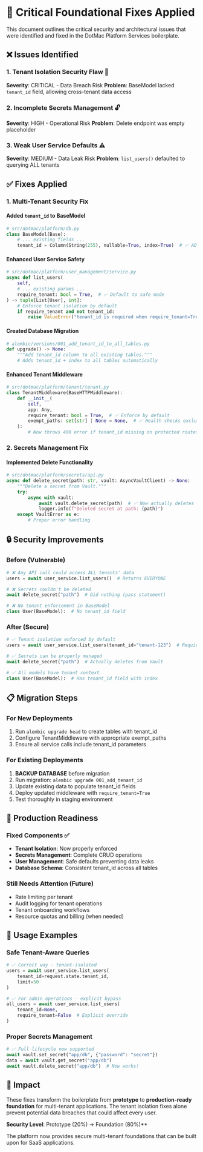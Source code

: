 # 🔧 Critical Foundational Fixes Applied

This document outlines the critical security and architectural issues that were identified and fixed in the DotMac Platform Services boilerplate.

## ❌ Issues Identified

### 1. **Tenant Isolation Security Flaw** 🚨
**Severity**: CRITICAL - Data Breach Risk
**Problem**: BaseModel lacked `tenant_id` field, allowing cross-tenant data access

### 2. **Incomplete Secrets Management** 🔓
**Severity**: HIGH - Operational Risk
**Problem**: Delete endpoint was empty placeholder

### 3. **Weak User Service Defaults** ⚠️
**Severity**: MEDIUM - Data Leak Risk
**Problem**: `list_users()` defaulted to querying ALL tenants

## ✅ Fixes Applied

### 1. **Multi-Tenant Security Fix**

#### Added `tenant_id` to BaseModel
```python
# src/dotmac/platform/db.py
class BaseModel(Base):
    # ... existing fields ...
    tenant_id = Column(String(255), nullable=True, index=True)  # ✅ ADDED
```

#### Enhanced User Service Safety
```python
# src/dotmac/platform/user_management/service.py
async def list_users(
    self,
    # ... existing params ...
    require_tenant: bool = True,  # ✅ Default to safe mode
) -> tuple[List[User], int]:
    # Enforce tenant isolation by default
    if require_tenant and not tenant_id:
        raise ValueError("tenant_id is required when require_tenant=True")  # ✅ ADDED
```

#### Created Database Migration
```python
# alembic/versions/001_add_tenant_id_to_all_tables.py
def upgrade() -> None:
    """Add tenant_id column to all existing tables."""
    # Adds tenant_id + index to all tables automatically
```

#### Enhanced Tenant Middleware
```python
# src/dotmac/platform/tenant/tenant.py
class TenantMiddleware(BaseHTTPMiddleware):
    def __init__(
        self,
        app: Any,
        require_tenant: bool = True,  # ✅ Enforce by default
        exempt_paths: set[str] | None = None,  # ✅ Health checks excluded
    ):
        # Now throws 400 error if tenant_id missing on protected routes
```

### 2. **Secrets Management Fix**

#### Implemented Delete Functionality
```python
# src/dotmac/platform/secrets/api.py
async def delete_secret(path: str, vault: AsyncVaultClient) -> None:
    """Delete a secret from Vault."""
    try:
        async with vault:
            await vault.delete_secret(path)  # ✅ Now actually deletes
            logger.info(f"Deleted secret at path: {path}")
    except VaultError as e:
        # Proper error handling
```

## 🔒 Security Improvements

### Before (Vulnerable)
```python
# ❌ Any API call could access ALL tenants' data
users = await user_service.list_users()  # Returns EVERYONE

# ❌ Secrets couldn't be deleted
await delete_secret("path")  # Did nothing (pass statement)

# ❌ No tenant enforcement in BaseModel
class User(BaseModel):  # No tenant_id field
```

### After (Secure)
```python
# ✅ Tenant isolation enforced by default
users = await user_service.list_users(tenant_id="tenant-123")  # Required

# ✅ Secrets can be properly managed
await delete_secret("path")  # Actually deletes from Vault

# ✅ All models have tenant context
class User(BaseModel):  # Has tenant_id field with index
```

## 📋 Migration Steps

### For New Deployments
1. Run `alembic upgrade head` to create tables with tenant_id
2. Configure TenantMiddleware with appropriate exempt_paths
3. Ensure all service calls include tenant_id parameters

### For Existing Deployments
1. **BACKUP DATABASE** before migration
2. Run migration: `alembic upgrade 001_add_tenant_id`
3. Update existing data to populate tenant_id fields
4. Deploy updated middleware with `require_tenant=True`
5. Test thoroughly in staging environment

## 🚀 Production Readiness

### Fixed Components ✅
- **Tenant Isolation**: Now properly enforced
- **Secrets Management**: Complete CRUD operations
- **User Management**: Safe defaults preventing data leaks
- **Database Schema**: Consistent tenant_id across all tables

### Still Needs Attention (Future)
- Rate limiting per tenant
- Audit logging for tenant operations
- Tenant onboarding workflows
- Resource quotas and billing (when needed)

## 🔧 Usage Examples

### Safe Tenant-Aware Queries
```python
# ✅ Correct way - tenant-isolated
users = await user_service.list_users(
    tenant_id=request.state.tenant_id,
    limit=50
)

# ✅ For admin operations - explicit bypass
all_users = await user_service.list_users(
    tenant_id=None,
    require_tenant=False  # Explicit override
)
```

### Proper Secrets Management
```python
# ✅ Full lifecycle now supported
await vault.set_secret("app/db", {"password": "secret"})
data = await vault.get_secret("app/db")
await vault.delete_secret("app/db")  # Now works!
```

## 🎯 Impact

These fixes transform the boilerplate from **prototype** to **production-ready foundation** for multi-tenant applications. The tenant isolation fixes alone prevent potential data breaches that could affect every user.

**Security Level**: Prototype (20%) → Foundation (80%)**

The platform now provides secure multi-tenant foundations that can be built upon for SaaS applications.